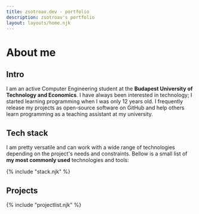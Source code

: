 ```yaml
---
title: zsotroav.dev - portfolio
description: zsotroav's portfolio
layout: layouts/home.njk
---
```


# About me

## Intro

I am an active Computer Engineering student at the **Budapest University of
Technology and Economics**. I have always been interested in technology; I
started learning programming when I was only 12 years old. I frequently release
my projects as open-source software on GitHub and help others learn programming
as a teaching assistant at my university.

## Tech stack

I am pretty versatile and can work with a wide range of technologies depending
on the project's needs and constraints. Bellow is a small list of **my most
commonly used** technologies and tools:

{% include "stack.njk" %}

## Projects

{% include "projectlist.njk" %}

